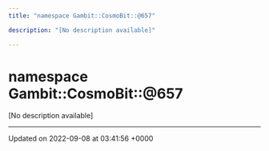 ```yaml
---
title: "namespace Gambit::CosmoBit::@657"

description: "[No description available]"

---
```


# namespace Gambit::CosmoBit::@657

[No description available]






-------------------------------

Updated on 2022-09-08 at 03:41:56 +0000